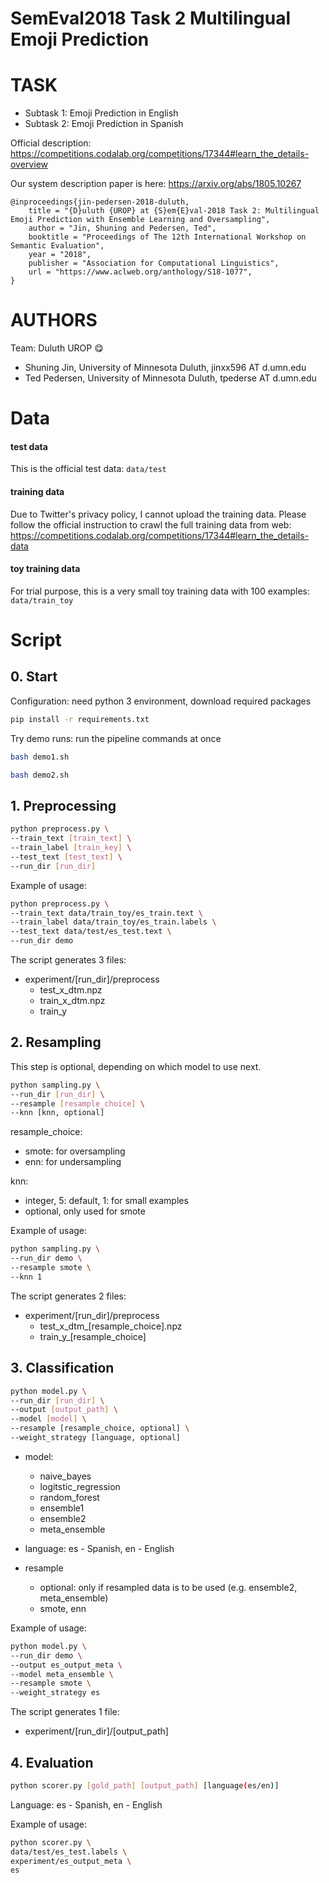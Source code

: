 

SemEval2018 Task 2 Multilingual Emoji Prediction
=====

# **TASK**
* Subtask 1: Emoji Prediction in English
* Subtask 2: Emoji Prediction in Spanish

Official description:
https://competitions.codalab.org/competitions/17344#learn_the_details-overview

Our system description paper is here:
https://arxiv.org/abs/1805.10267

```
@inproceedings{jin-pedersen-2018-duluth,
    title = "{D}uluth {UROP} at {S}em{E}val-2018 Task 2: Multilingual Emoji Prediction with Ensemble Learning and Oversampling",
    author = "Jin, Shuning and Pedersen, Ted",
    booktitle = "Proceedings of The 12th International Workshop on Semantic Evaluation",
    year = "2018",
    publisher = "Association for Computational Linguistics",
    url = "https://www.aclweb.org/anthology/S18-1077",
}
```

# **AUTHORS**
Team: Duluth UROP :yum:
- Shuning Jin, University of Minnesota Duluth, jinxx596 AT d.umn.edu
- Ted Pedersen, University of Minnesota Duluth, tpederse AT d.umn.edu

# **Data**
#### test data
This is the official test data: `data/test`


#### training data

Due to Twitter's privacy policy, I cannot upload the training data. Please follow the official instruction to crawl the full training data from web: https://competitions.codalab.org/competitions/17344#learn_the_details-data


#### toy training data
For trial purpose,  this is a very small toy training data with 100 examples: `data/train_toy`



# **Script**
## 0. Start

Configuration: need python 3 environment, download required packages

```bash
pip install -r requirements.txt
```

Try demo runs: run the pipeline commands at once

```bash
bash demo1.sh
```
```bash
bash demo2.sh
```

## 1. Preprocessing

```bash
python preprocess.py \
--train_text [train_text] \
--train_label [train_key] \
--test_text [test_text] \
--run_dir [run_dir]
```

Example of usage:
```bash
python preprocess.py \
--train_text data/train_toy/es_train.text \
--train_label data/train_toy/es_train.labels \
--test_text data/test/es_test.text \
--run_dir demo
```

The script generates 3 files:
* experiment/[run_dir]/preprocess
  * test_x_dtm.npz
  * train_x_dtm.npz
  * train_y

## 2. Resampling

This step is optional, depending on which model to use next.

```bash
python sampling.py \
--run_dir [run_dir] \
--resample [resample_choice] \
--knn [knn, optional]
```

resample_choice:
- smote: for oversampling
- enn: for undersampling

knn:
- integer, 5: default, 1: for small examples
- optional, only used for smote



Example of usage:
```bash
python sampling.py \
--run_dir demo \
--resample smote \
--knn 1
```

The script generates 2 files:
* experiment/[run_dir]/preprocess
  * test_x_dtm\_[resample_choice].npz
  * train_y\_[resample_choice]



## 3. Classification
```bash
python model.py \
--run_dir [run_dir] \
--output [output_path] \
--model [model] \
--resample [resample_choice, optional] \
--weight_strategy [language, optional]
```

- model:
  - naive_bayes
  - logitstic_regression
  - random_forest
  - ensemble1
  - ensemble2
  - meta_ensemble

- language: es - Spanish, en - English

- resample
  - optional: only if resampled data is to be used (e.g. ensemble2, meta_ensemble)
  - smote, enn

Example of usage:
```bash
python model.py \
--run_dir demo \
--output es_output_meta \
--model meta_ensemble \
--resample smote \
--weight_strategy es
```

The script generates 1 file:
* experiment/[run_dir]/[output_path]

## 4. Evaluation

```bash
python scorer.py [gold_path] [output_path] [language(es/en)]
```
Language: es - Spanish, en - English

Example of usage:
```bash
python scorer.py \
data/test/es_test.labels \
experiment/es_output_meta \
es
```
